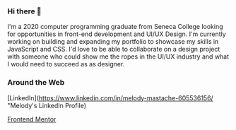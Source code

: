 ### Hi there 👋 

I'm a 2020 computer programming graduate from Seneca College looking for opportunities in front-end development and UI/UX Design. I'm currently working on building and expanding my portfolio to showcase my skills in JavaScript and CSS. I'd love to be able to collaborate on a design project with someone who could show me the ropes in the UI/UX industry and what I would need to succeed as as designer. 

### Around the Web
[LinkedIn](https://www.linkedin.com/in/melody-mastache-605536156/ "Melody's LinkedIn Profile)

[Frontend Mentor](https://www.frontendmentor.io/profile/melodymastache "Melody's Profile on frontendmentor.io")

<!--
**melodymastache/melodymastache** is a ✨ _special_ ✨ repository because its `README.md` (this file) appears on your GitHub profile.

Here are some ideas to get you started:

- 🔭 I’m currently working on ...
- 🌱 I’m currently learning ...
- 👯 I’m looking to collaborate on ...
- 🤔 I’m looking for help with ...
- 💬 Ask me about ...
- 📫 How to reach me: ...
- ⚡ Fun fact: ...
-->
